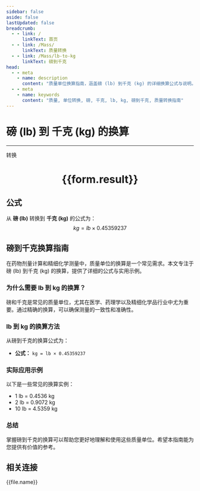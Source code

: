 ```yaml
---
sidebar: false
aside: false
lastUpdated: false
breadcrumb:
  - - link: /
      linkText: 首页
  - - link: /Mass/
      linkText: 质量转换
  - - link: /Mass/lb-to-kg
      linkText: 磅到千克
head:
  - - meta
    - name: description
      content: "质量单位换算指南，涵盖磅 (lb) 到千克 (kg) 的详细换算公式与说明。"
  - - meta
    - name: keywords
      content: "质量, 单位转换, 磅, 千克, lb, kg, 磅到千克, 质量转换指南"
---
```

# 磅 (lb) 到 千克 (kg) 的换算
---
<script setup>
import { onMounted, reactive, inject, ref } from 'vue'
import { NButton, NForm, NFormItem, NInput, NInputNumber, NSelect, NCard, useMessage,NGrid ,NGi } from 'naive-ui'
import { defineClientComponent } from 'vitepress'
import { Mass } from '../../files';

const convert = inject('convert')

const form = reactive({
  number: null,
  result: '',
})

const convertHandler = () => {
  if (form.number !== null && !isNaN(form.number)) {
    const convertedValue = parseFloat(form.number) * 0.45359237
    form.result = `${form.number}lb = ${convertedValue.toFixed(4)}kg`
  } else {
    form.result = '请输入有效的数值。'
  }
}
</script>

<n-form size="large" :model="form">
  <n-form-item label="磅 (lb)">
    <n-input-number v-model:value="form.number" placeholder="输入磅" style="width: 100%" />
  </n-form-item>
  <n-form-item>
    <n-button type="primary" @click="convertHandler" block>转换</n-button>
  </n-form-item>
</n-form>

<n-card  embedded :bordered="false" hoverable>
  <div  style="text-align:center">
    <h1>{{form.result}}</h1>
  </div>
</n-card>

## 公式

从 **磅 (lb)** 转换到 **千克 (kg)** 的公式为：
$$ kg = lb \times 0.45359237 $$

## 磅到千克换算指南

在药物剂量计算和精细化学测量中，质量单位的换算是一个常见需求。本文专注于磅 (lb) 到千克 (kg) 的换算，提供了详细的公式与实用示例。

### 为什么需要 lb 到 kg 的换算？

磅和千克是常见的质量单位，尤其在医学、药理学以及精细化学品行业中尤为重要。通过精确的换算，可以确保测量的一致性和准确性。

### lb 到 kg 的换算方法

从磅到千克的换算公式为：

- **公式：** `kg = lb × 0.45359237`

### 实际应用示例

以下是一些常见的换算实例：

- 1 lb = 0.4536 kg
- 2 lb = 0.9072 kg
- 10 lb = 4.5359 kg

### 总结

掌握磅到千克的换算可以帮助您更好地理解和使用这些质量单位。希望本指南能为您提供有价值的参考。

## 相关连接
<n-grid x-gap="12" :cols="4">
  <n-gi v-for="(file, index) in Mass" :key="index">
    <n-button
      text
      tag="a"
      :href="file.path"
      type="primary"
    >
      {{file.name}}
    </n-button>
  </n-gi>
</n-grid>